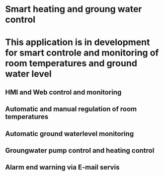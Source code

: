 # Smart heating and groung water control
# This application is in development for smart controle and monitoring of room temperatures and ground water level  
## HMI and Web control and monitoring
## Automatic and manual regulation of room temperatures
## Automatic ground waterlevel monitoring
## Groungwater pump control and heating control
## Alarm end warning via E-mail servis
